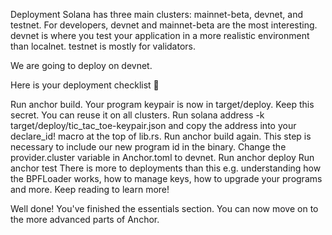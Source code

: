Deployment
Solana has three main clusters: mainnet-beta, devnet, and testnet. For developers, devnet and mainnet-beta are the most interesting. devnet is where you test your application in a more realistic environment than localnet. testnet is mostly for validators.

We are going to deploy on devnet.

Here is your deployment checklist 🚀

Run anchor build. Your program keypair is now in target/deploy. Keep this secret. You can reuse it on all clusters.
Run solana address -k target/deploy/tic_tac_toe-keypair.json and copy the address into your declare_id! macro at the top of lib.rs.
Run anchor build again. This step is necessary to include our new program id in the binary.
Change the provider.cluster variable in Anchor.toml to devnet.
Run anchor deploy
Run anchor test
There is more to deployments than this e.g. understanding how the BPFLoader works, how to manage keys, how to upgrade your programs and more. Keep reading to learn more!

Well done! You've finished the essentials section. You can now move on to the more advanced parts of Anchor.